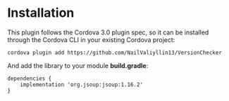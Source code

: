 # Installation

This plugin follows the Cordova 3.0 plugin spec, so it can be installed through the Cordova CLI in your existing Cordova project:

    cordova plugin add https://github.com/NailValiyllin13/VersionChecker

And add the library to your module **build.gradle**:
```Gradle
dependencies {
    implementation 'org.jsoup:jsoup:1.16.2'
}
```
